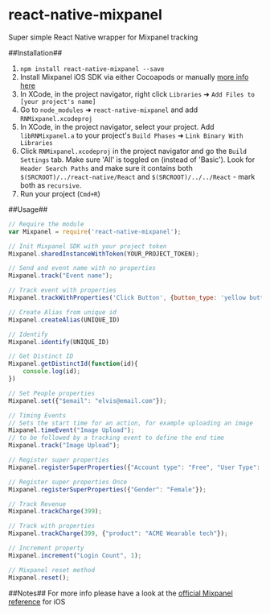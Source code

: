 # react-native-mixpanel
Super simple React Native wrapper for Mixpanel tracking

##Installation##
1. `npm install react-native-mixpanel --save`
2. Install Mixpanel iOS SDK via either Cocoapods or manually [more info here](https://mixpanel.com/help/reference/ios)
2. In XCode, in the project navigator, right click `Libraries` ➜ `Add Files to [your project's name]`
3. Go to `node_modules` ➜ `react-native-mixpanel` and add `RNMixpanel.xcodeproj`
4. In XCode, in the project navigator, select your project. Add `libRNMixpanel.a` to your project's `Build Phases` ➜ `Link Binary With Libraries`
5. Click `RNMixpanel.xcodeproj` in the project navigator and go the `Build Settings` tab. Make sure 'All' is toggled on (instead of 'Basic'). Look for `Header Search Paths` and make sure it contains both `$(SRCROOT)/../react-native/React` and `$(SRCROOT)/../../React` - mark both as `recursive`.
6. Run your project (`Cmd+R`)

##Usage##
```js
// Require the module
var Mixpanel = require('react-native-mixpanel');

// Init Mixpanel SDK with your project token
Mixpanel.sharedInstanceWithToken(YOUR_PROJECT_TOKEN);

// Send and event name with no properties
Mixpanel.track("Event name");

// Track event with properties
Mixpanel.trackWithProperties('Click Button', {button_type: 'yellow button', button_text: 'magic button'});

// Create Alias from unique id
Mixpanel.createAlias(UNIQUE_ID)

// Identify 
Mixpanel.identify(UNIQUE_ID)

// Get Distinct ID
Mixpanel.getDistinctId(function(id){
	console.log(id);
})

// Set People properties
Mixpanel.set({"$email": "elvis@email.com"});

// Timing Events
// Sets the start time for an action, for example uploading an image
Mixpanel.timeEvent("Image Upload");
// to be followed by a tracking event to define the end time
Mixpanel.track("Image Upload");

// Register super properties
Mixpanel.registerSuperProperties({"Account type": "Free", "User Type": "Vendor"});

// Register super properties Once
Mixpanel.registerSuperProperties({"Gender": "Female"});

// Track Revenue
Mixpanel.trackCharge(399);

// Track with properties
Mixpanel.trackCharge(399, {"product": "ACME Wearable tech"});

// Increment property
Mixpanel.increment("Login Count", 1);

// Mixpanel reset method
Mixpanel.reset();

```

##Notes##
For more info please have a look at the [official Mixpanel reference](https://mixpanel.com/help/reference/ios) for iOS

